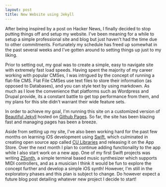```yaml
---
layout: post
title: New Website using Jekyll
---
```


After being inspired by a post on Hacker News, I finally decided to stop putting things off and setup my website. I've been meaning for a while to setup a simple professional site and blog but just haven't had the time due to other commitments. Fortunately my schedule has freed up somewhat in the past several weeks and I've gotten around to setting things up just to my liking.   

Prior to setting out, my goal was to create a simple, easy to navigate site with extremely fast load speeds. Having spent the majority of my career working with popular CMSes, I was intrigued by the concept of running a flat-file CMS. Flat File CMSes use text files to store their information (as opposed to Databases), and you can style text by using markdown. As much as I love the convenience that platforms such as Wordpress and Drupal provide, its a constant battle to get top performance from them, and my plans for this site didn't warrant their wide feature sets. 

In order to achieve my goal, I'm running this site on a customized version of [Beautiful Jekyll](https://github.com/daattali/beautiful-jekyll) hosted on [Github Pages](https://pages.github.com/). So far, the site has been blazing fast and managing pages has been a breeze.

Aside from setting up my site, I've also been working hard for the past few months on learning iOS development using [Swift](https://swift.org/about/), which culminated in creating open source app called [CU Libraries](https://github.com/markjamesm/CU-Libraries) and releasing it on the App Store. Over the next month I plan to continue adding functionality to the app while I also start work on a new app. One of my first Swift projects was writing [ZSynth](https://github.com/markjamesm/ZSynth), a simple terminal based music synthesizer which supports MIDI controllers, and as a musician I think it would be fun to explore the concept further and develop a simple iOS synth! However, I'm still in the exploratory phases and this plan is subject to change. Do however expect a future blog post detailing whatever new project I decide to start!

